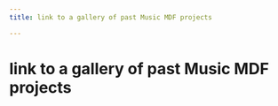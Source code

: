 ```yaml
---
title: link to a gallery of past Music MDF projects

---
```


# link to a gallery of past Music MDF projects